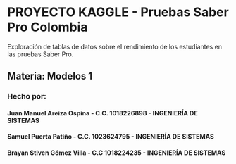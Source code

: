 # **PROYECTO KAGGLE - Pruebas Saber Pro Colombia**

Exploración de tablas de datos sobre el rendimiento de los estudiantes en las pruebas Saber Pro.

## Materia: Modelos 1
### **Hecho por:**
#### Juan Manuel Areiza Ospina - C.C. 1018226898 - INGENIERÍA DE SISTEMAS
#### Samuel Puerta Patiño - C.C. 1023624795 - INGENIERÍA DE SISTEMAS
#### Brayan Stiven Gómez Villa - C.C 1018224235 - INGENIERÍA DE SISTEMAS
